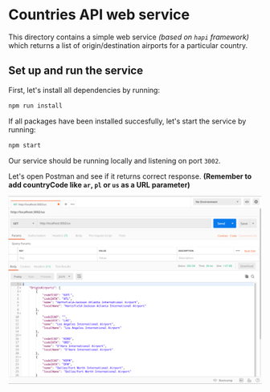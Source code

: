 # Countries API web service

This directory contains a simple web service _(based on `hapi` framework)_ which returns a list of origin/destination airports for a particular country.

## Set up and run the service

First, let's install all dependencies by running:

```sh
npm run install
```

If all packages have been installed succesfully, let's start the service by running:

```sh
npm start
```

Our service should be running locally and listening on port `3002`.

Let's open Postman and see if it returns correct response. **(Remember to add countryCode like `ar`, `pl` or `us` as a URL parameter)**

![alt Postman GET Request/Response](Postman-GET-RequestResponse.png)
